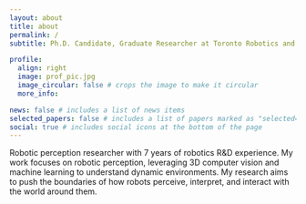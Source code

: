 ```yaml
---
layout: about
title: about
permalink: /
subtitle: Ph.D. Candidate, Graduate Researcher at Toronto Robotics and Artificial Intelligence Laboratory.

profile:
  align: right
  image: prof_pic.jpg
  image_circular: false # crops the image to make it circular
  more_info:

news: false # includes a list of news items
selected_papers: false # includes a list of papers marked as "selected={true}"
social: true # includes social icons at the bottom of the page
---
```

Robotic perception researcher with 7 years of robotics R\&D experience. My work focuses on robotic perception, leveraging 3D computer vision and machine learning to understand dynamic environments. My research aims to push the boundaries of how robots perceive, interpret, and interact with the world around them.
